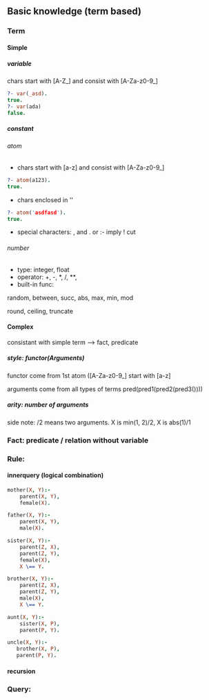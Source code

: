 ## Basic knowledge (term based)
### Term
#### Simple
##### variable
chars start with [A-Z_] and consist with [A-Za-z0-9_]
```prolog
?- var(_asd). 
true.
?- var(ada)
false.
```
##### constant
###### atom
- chars start with [a-z] and consist with [A-Za-z0-9_]
```prolog
?- atom(a123).
true.
```

- chars enclosed in ''
```prolog
?- atom('asdfasd').
true.
```

- special characters:
, and
. or
:- imply
! cut

###### number
- type: integer, float 
- operator: +, -, *, /, **, 
- built-in func: 

random, between, succ, abs, max, min, mod

round, ceiling, truncate

#### Complex
consistant with simple term --> fact, predicate
##### style: functor(Arguments)
functor come from 1st atom ([A-Za-z0-9_] start with [a-z]

arguments come from all types of terms pred(pred1(pred2(pred3())))

##### arity: number of arguments
side note: /2 means two arguments.
X is min(1, 2)/2, X is abs(1)/1

### Fact: predicate / relation without variable

### Rule: 
#### innerquery (logical combination) 
```prolog
mother(X, Y):-
    parent(X, Y),
    female(X).

father(X, Y):-
    parent(X, Y),
    male(X).

sister(X, Y):-
    parent(Z, X),
    parent(Z, Y),
    female(X),
    X \== Y.

brother(X, Y):-
    parent(Z, X),
    parent(Z, Y), 
    male(X),
    X \== Y.

aunt(X, Y):-
    sister(X, P),
    parent(P, Y).

uncle(X, Y):-
   brother(X, P),
   parent(P, Y).
```

#### recursion

### Query: 

